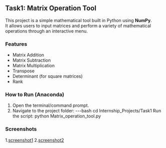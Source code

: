 ## Task1: Matrix Operation Tool

This project is a simple mathematical tool built in Python using **NumPy**.  
It allows users to input matrices and perform a variety of mathematical operations through an interactive menu.

### Features
- Matrix Addition
- Matrix Subtraction
- Matrix Multiplication
- Transpose
- Determinant (for square matrices)
- Rank

### How to Run (Anaconda)
1. Open the terminal/command prompt.
2. Navigate to the project folder:
   ---bash
   cd Internship_Projects/Task1
Run the script:
  python Matrix_operation_tool.py
### Screenshots
1.[screenshot1](ss1.png)
2.[screenshot2](ss2.png)

